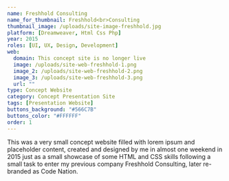 ```yaml
---
name: Freshhold Consulting
name_for_thumbnail: Freshhold<br>Consulting
thumbnail_image: /uploads/site-image-freshhold.jpg
platform: [Dreamweaver, Html Css Php]
year: 2015
roles: [UI, UX, Design, Development]
web:
  domain: This concept site is no longer live
  image: /uploads/site-web-freshhold-1.png
  image_2: /uploads/site-web-freshhold-2.png
  image_3: /uploads/site-web-freshhold-3.png
  url: ""
type: Concept Website
category: Concept Presentation Site
tags: [Presentation Website]
buttons_background: "#566C7B"
buttons_color: "#FFFFFF"
order: 1
---
```


This was a very small concept website filled with lorem ipsum and placeholder content, created and designed by me in almost one weekend in 2015 just as a small showcase of some HTML and CSS skills following a small task to enter my previous company Freshhold Consulting, later re-branded as Code Nation.